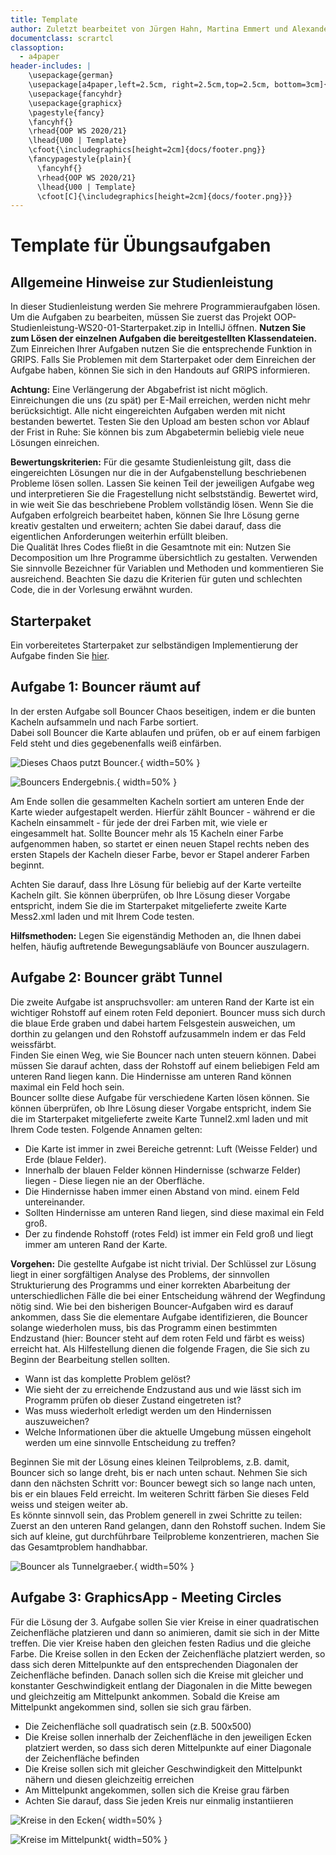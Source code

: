 ```yaml
---
title: Template
author: Zuletzt bearbeitet von Jürgen Hahn, Martina Emmert und Alexander Bazo
documentclass: scrartcl
classoption:
  - a4paper
header-includes: |
    \usepackage{german} 
    \usepackage[a4paper,left=2.5cm, right=2.5cm,top=2.5cm, bottom=3cm]{geometry}
    \usepackage{fancyhdr}
    \usepackage{graphicx}
    \pagestyle{fancy}
    \fancyhf{}
    \rhead{OOP WS 2020/21}
    \lhead{U00 | Template}
    \cfoot{\includegraphics[height=2cm]{docs/footer.png}}
    \fancypagestyle{plain}{
      \fancyhf{}
      \rhead{OOP WS 2020/21}
      \lhead{U00 | Template}
      \cfoot[C]{\includegraphics[height=2cm]{docs/footer.png}}}
---
```



# Template für Übungsaufgaben 

## Allgemeine Hinweise zur Studienleistung
In dieser Studienleistung werden Sie mehrere Programmieraufgaben lösen. Um die Aufgaben zu bearbeiten,
müssen Sie zuerst das Projekt OOP-Studienleistung-WS20-01-Starterpaket.zip in IntelliJ öffnen. **Nutzen Sie zum Lösen der einzelnen Aufgaben die bereitgestellten Klassendateien.** Zum Einreichen Ihrer Aufgaben nutzen Sie die entsprechende Funktion in GRIPS. Falls Sie Problemen mit dem Starterpaket oder dem
Einreichen der Aufgabe haben, können Sie sich in den Handouts auf GRIPS informieren.

**Achtung:** Eine Verlängerung der Abgabefrist ist nicht möglich. Einreichungen die uns (zu spät) per E-Mail
erreichen, werden nicht mehr berücksichtigt. Alle nicht eingereichten Aufgaben werden mit nicht bestanden
bewertet. Testen Sie den Upload am besten schon vor Ablauf der Frist in Ruhe: Sie können bis zum
Abgabetermin beliebig viele neue Lösungen einreichen.

**Bewertungskriterien:** Für die gesamte Studienleistung gilt, dass die eingereichten Lösungen nur die in der
Aufgabenstellung beschriebenen Probleme lösen sollen. Lassen Sie keinen Teil der jeweiligen Aufgabe weg und
interpretieren Sie die Fragestellung nicht selbstständig. Bewertet wird, in wie weit Sie das beschriebene
Problem vollständig lösen. Wenn Sie die Aufgaben erfolgreich bearbeitet haben, können Sie Ihre Lösung gerne
kreativ gestalten und erweitern; achten Sie dabei darauf, dass die eigentlichen Anforderungen weiterhin erfüllt
bleiben.  
Die Qualität Ihres Codes fließt in die Gesamtnote mit ein: Nutzen Sie Decomposition um Ihre Programme
übersichtlich zu gestalten. Verwenden Sie sinnvolle Bezeichner für Variablen und Methoden und kommentieren
Sie ausreichend. Beachten Sie dazu die Kriterien für guten und schlechten Code, die in der Vorlesung erwähnt
wurden.

## Starterpaket

Ein vorbereitetes Starterpaket zur selbständigen Implementierung der Aufgabe finden Sie [hier](https://github.com/OOP-Ubungen-WS2020-21/Studienleistung-01/archive/Starterpaket.zip).

## Aufgabe 1: Bouncer räumt auf
In der ersten Aufgabe soll Bouncer Chaos beseitigen, indem er die bunten Kacheln aufsammeln und nach Farbe sortiert.  
Dabei soll Bouncer die Karte ablaufen und prüfen, ob er auf einem farbigen Feld steht und dies gegebenenfalls weiß einfärben.  

![Dieses Chaos putzt Bouncer.](docs/Mess-Start.png){ width=50% }  

![Bouncers Endergebnis.](docs/Mess-End.png){ width=50% } 

Am Ende sollen die gesammelten Kacheln sortiert am unteren Ende der Karte wieder aufgestapelt werden.
Hierfür zählt Bouncer - während er die Kacheln einsammelt - für jede der drei Farben mit, wie viele er eingesammelt hat.
Sollte Bouncer mehr als 15 Kacheln einer Farbe aufgenommen haben, so startet er einen neuen Stapel rechts neben des ersten Stapels der Kacheln dieser Farbe, bevor er Stapel anderer Farben beginnt.

Achten Sie darauf, dass Ihre Lösung für beliebig auf der Karte verteilte Kacheln gilt.
Sie können überprüfen, ob Ihre Lösung dieser Vorgabe entspricht, indem Sie die im Starterpaket mitgelieferte
zweite Karte Mess2.xml laden und mit Ihrem Code testen.  
  
**Hilfsmethoden:** Legen Sie eigenständig Methoden an, die Ihnen dabei helfen, häufig auftretende Bewegungsabläufe von Bouncer auszulagern.  
  

## Aufgabe 2: Bouncer gräbt Tunnel
Die zweite Aufgabe ist anspruchsvoller: am unteren Rand der Karte ist ein wichtiger Rohstoff auf einem roten
Feld deponiert. Bouncer muss sich durch die blaue Erde graben und dabei hartem Felsgestein ausweichen, um
dorthin zu gelangen und den Rohstoff aufzusammeln indem er das Feld weissfärbt.  
Finden Sie einen Weg, wie Sie Bouncer nach unten steuern können. Dabei müssen Sie darauf achten, dass der
Rohstoff auf einem beliebigen Feld am unteren Rand liegen kann. Die Hindernisse am unteren Rand können
maximal ein Feld hoch sein.  
Bouncer sollte diese Aufgabe für verschiedene Karten lösen können. Sie können überprüfen, ob Ihre Lösung
dieser Vorgabe entspricht, indem Sie die im Starterpaket mitgelieferte zweite Karte Tunnel2.xml laden und mit
Ihrem Code testen. Folgende Annamen gelten:
- Die Karte ist immer in zwei Bereiche getrennt: Luft (Weisse Felder) und Erde (blaue Felder).
- Innerhalb der blauen Felder können Hindernisse (schwarze Felder) liegen - Diese liegen nie an der Oberfläche.
- Die Hindernisse haben immer einen Abstand von mind. einem Feld untereinander.
- Sollten Hindernisse am unteren Rand liegen, sind diese maximal ein Feld groß.
- Der zu findende Rohstoff (rotes Feld) ist immer ein Feld groß und liegt immer am unteren Rand der Karte.  

**Vorgehen:** Die gestellte Aufgabe ist nicht trivial. Der Schlüssel zur Lösung liegt in einer sorgfältigen Analyse des
Problems, der sinnvollen Strukturierung des Programms und einer korrekten Abarbeitung der unterschiedlichen
Fälle die bei einer Entscheidung während der Wegfindung nötig sind. Wie bei den bisherigen Bouncer-Aufgaben
wird es darauf ankommen, dass Sie die elementare Aufgabe identifizieren, die Bouncer solange wiederholen
muss, bis das Programm einen bestimmten Endzustand (hier: Bouncer steht auf dem roten Feld und färbt es
weiss) erreicht hat. Als Hilfestellung dienen die folgende Fragen, die Sie sich zu Beginn der Bearbeitung stellen
sollten.
- Wann ist das komplette Problem gelöst?
- Wie sieht der zu erreichende Endzustand aus und wie lässt sich im Programm prüfen ob dieser Zustand
eingetreten ist?
- Was muss wiederholt erledigt werden um den Hindernissen auszuweichen?
- Welche Informationen über die aktuelle Umgebung müssen eingeholt werden um eine sinnvolle
Entscheidung zu treffen?  

Beginnen Sie mit der Lösung eines kleinen Teilproblems, z.B. damit, Bouncer sich so lange dreht, bis er nach
unten schaut. Nehmen Sie sich dann den nächsten Schritt vor: Bouncer bewegt sich so lange nach unten, bis er
ein blaues Feld erreicht. Im weiteren Schritt färben Sie dieses Feld weiss und steigen weiter ab.  
Es könnte sinnvoll sein, das Problem generell in zwei Schritte zu teilen: Zuerst an den unteren Rand gelangen,
dann den Rohstoff suchen. Indem Sie sich auf kleine, gut durchführbare Teilprobleme konzentrieren, machen
Sie das Gesamtproblem handhabbar. 

![Bouncer als Tunnelgraeber.](docs/Tunnel.png){ width=50% }  


## Aufgabe 3: GraphicsApp - Meeting Circles

Für die Lösung der 3. Aufgabe sollen Sie vier Kreise in einer quadratischen Zeichenfläche platzieren und dann so animieren, damit sie sich in der Mitte treffen.
Die vier Kreise haben den gleichen festen Radius und die gleiche Farbe.
Die Kreise sollen in den Ecken der Zeichenfläche platziert werden, so dass sich deren Mittelpunkte auf den entsprechenden Diagonalen der Zeichenfläche befinden.
Danach sollen sich die Kreise mit gleicher und konstanter Geschwindigkeit entlang der Diagonalen in die Mitte bewegen und gleichzeitig am Mittelpunkt ankommen.
Sobald die Kreise am Mittelpunkt angekommen sind, sollen sie sich grau färben.


- Die Zeichenfläche soll quadratisch sein (z.B. 500x500)
- Die Kreise sollen innerhalb der Zeichenfläche in den jeweiligen Ecken platziert werden, so dass sich deren Mittelpunkte auf einer Diagonale der Zeichenfläche befinden 
- Die Kreise sollen sich mit gleicher Geschwindigkeit den Mittelpunkt nähern und diesen gleichzeitig erreichen
- Am Mittelpunkt angekommen, sollen sich die Kreise grau färben
- Achten Sie darauf, dass Sie jeden Kreis nur einmalig instantiieren  

![Kreise in den Ecken](docs/task3_start.png){ width=50% }

![Kreise im Mittelpunkt](docs/task3_done.png){ width=50% }

